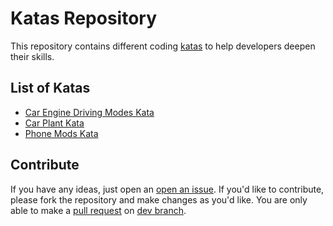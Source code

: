 # Katas Repository

This repository contains different coding [katas](https://en.wikipedia.org/wiki/Kata_(programming)) to help developers deepen their skills.

## List of Katas

* [Car Engine Driving Modes Kata](/src/CarEngineDrivingModesKata/README.md)
* [Car Plant Kata](/src/CarPlantKata/README.md)
* [Phone Mods Kata](/src/PhoneModsKata/README.md)

## Contribute

If you have any ideas, just open an [open an issue][issues]. If you'd like to contribute, please fork the repository and make changes as you'd like. You are only able to make a [pull request][pull-requests] on [dev branch][dev-branch].

[issues]: https://github.com/kalcik/katas/issues/new
[pull-requests]: https://github.com/kalcik/katas/pulls/new
[dev-branch]: https://github.com/kalcik/katas/tree/dev